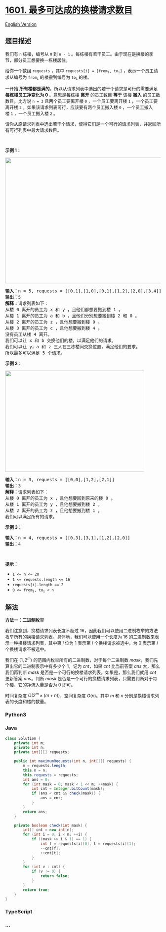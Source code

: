 # [1601. 最多可达成的换楼请求数目](https://leetcode.cn/problems/maximum-number-of-achievable-transfer-requests)

[English Version](/solution/1600-1699/1601.Maximum%20Number%20of%20Achievable%20Transfer%20Requests/README_EN.md)

## 题目描述

<!-- 这里写题目描述 -->

<p>我们有&nbsp;<code>n</code>&nbsp;栋楼，编号从&nbsp;<code>0</code>&nbsp;到&nbsp;<code>n - 1</code>&nbsp;。每栋楼有若干员工。由于现在是换楼的季节，部分员工想要换一栋楼居住。</p>

<p>给你一个数组 <code>requests</code>&nbsp;，其中&nbsp;<code>requests[i] = [from<sub>i</sub>, to<sub>i</sub>]</code>&nbsp;，表示一个员工请求从编号为&nbsp;<code>from<sub>i</sub></code>&nbsp;的楼搬到编号为&nbsp;<code>to<sub>i</sub></code><sub>&nbsp;</sub>的楼。</p>

<p>一开始&nbsp;<strong>所有楼都是满的</strong>，所以从请求列表中选出的若干个请求是可行的需要满足 <strong>每栋楼员工净变化为 0&nbsp;</strong>。意思是每栋楼 <strong>离开</strong>&nbsp;的员工数目 <strong>等于</strong>&nbsp;该楼 <strong>搬入</strong>&nbsp;的员工数数目。比方说&nbsp;<code>n = 3</code>&nbsp;且两个员工要离开楼&nbsp;<code>0</code>&nbsp;，一个员工要离开楼&nbsp;<code>1</code>&nbsp;，一个员工要离开楼 <code>2</code>&nbsp;，如果该请求列表可行，应该要有两个员工搬入楼&nbsp;<code>0</code>&nbsp;，一个员工搬入楼&nbsp;<code>1</code>&nbsp;，一个员工搬入楼&nbsp;<code>2</code>&nbsp;。</p>

<p>请你从原请求列表中选出若干个请求，使得它们是一个可行的请求列表，并返回所有可行列表中最大请求数目。</p>

<p>&nbsp;</p>

<p><strong>示例 1：</strong></p>

<p><img alt="" src="https://fastly.jsdelivr.net/gh/doocs/leetcode@main/solution/1600-1699/1601.Maximum%20Number%20of%20Achievable%20Transfer%20Requests/images/move1.jpg" style="height: 406px; width: 600px;"></p>

<pre><strong>输入：</strong>n = 5, requests = [[0,1],[1,0],[0,1],[1,2],[2,0],[3,4]]
<strong>输出：</strong>5
<strong>解释：</strong>请求列表如下：
从楼 0 离开的员工为 x 和 y ，且他们都想要搬到楼 1 。
从楼 1 离开的员工为 a 和 b ，且他们分别想要搬到楼 2 和 0 。
从楼 2 离开的员工为 z ，且他想要搬到楼 0 。
从楼 3 离开的员工为 c ，且他想要搬到楼 4 。
没有员工从楼 4 离开。
我们可以让 x 和 b 交换他们的楼，以满足他们的请求。
我们可以让 y，a 和 z 三人在三栋楼间交换位置，满足他们的要求。
所以最多可以满足 5 个请求。</pre>

<p><strong>示例 2：</strong></p>

<p><img alt="" src="https://fastly.jsdelivr.net/gh/doocs/leetcode@main/solution/1600-1699/1601.Maximum%20Number%20of%20Achievable%20Transfer%20Requests/images/move2.jpg" style="height: 327px; width: 450px;"></p>

<pre><strong>输入：</strong>n = 3, requests = [[0,0],[1,2],[2,1]]
<strong>输出：</strong>3
<strong>解释：</strong>请求列表如下：
从楼 0 离开的员工为 x ，且他想要回到原来的楼 0 。
从楼 1 离开的员工为 y ，且他想要搬到楼 2 。
从楼 2 离开的员工为 z ，且他想要搬到楼 1 。
我们可以满足所有的请求。</pre>

<p><strong>示例 3：</strong></p>

<pre><strong>输入：</strong>n = 4, requests = [[0,3],[3,1],[1,2],[2,0]]
<strong>输出：</strong>4
</pre>

<p>&nbsp;</p>

<p><strong>提示：</strong></p>

<ul>
	<li><code>1 &lt;= n &lt;= 20</code></li>
	<li><code>1 &lt;= requests.length &lt;= 16</code></li>
	<li><code>requests[i].length == 2</code></li>
	<li><code>0 &lt;= from<sub>i</sub>, to<sub>i</sub> &lt; n</code></li>
</ul>

## 解法

<!-- 这里可写通用的实现逻辑 -->

**方法一：二进制枚举**

我们注意到，换楼请求列表长度不超过 $16$，因此我们可以使用二进制枚举的方法枚举所有的换楼请求列表。具体地，我们可以使用一个长度为 $16$ 的二进制数来表示一种换楼请求列表，其中第 $i$ 位为 $1$ 表示第 $i$ 个换楼请求被选中，为 $0$ 表示第 $i$ 个换楼请求不被选中。

我们在 $[1, 2^{m})$ 的范围内枚举所有的二进制数，对于每个二进制数 $mask$，我们先算出它的二进制表示中有多少个 $1$，记为 $cnt$，如果 $cnt$ 比当前答案 $ans$ 大，那么我们再判断 $mask$ 是否是一个可行的换楼请求列表。如果是，那么我们就用 $cnt$ 更新答案 $ans$。判断 $mask$ 是否是一个可行的换楼请求列表，只需要判断对于每个楼，它的净流入量是否为 $0$ 即可。

时间复杂度 $O(2^m \times (m + n))$，空间复杂度 $O(n)$。其中 $m$ 和 $n$ 分别是换楼请求列表的长度和楼的数量。

<!-- tabs:start -->

### **Python3**

<!-- 这里可写当前语言的特殊实现逻辑 -->



### **Java**

<!-- 这里可写当前语言的特殊实现逻辑 -->

```java
class Solution {
    private int m;
    private int n;
    private int[][] requests;

    public int maximumRequests(int n, int[][] requests) {
        m = requests.length;
        this.n = n;
        this.requests = requests;
        int ans = 0;
        for (int mask = 0; mask < 1 << m; ++mask) {
            int cnt = Integer.bitCount(mask);
            if (ans < cnt && check(mask)) {
                ans = cnt;
            }
        }
        return ans;
    }

    private boolean check(int mask) {
        int[] cnt = new int[n];
        for (int i = 0; i < m; ++i) {
            if ((mask >> i & 1) == 1) {
                int f = requests[i][0], t = requests[i][1];
                --cnt[f];
                ++cnt[t];
            }
        }
        for (int v : cnt) {
            if (v != 0) {
                return false;
            }
        }
        return true;
    }
}
```









### **TypeScript**







### **...**

```

```


